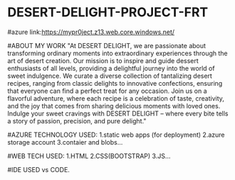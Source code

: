 # DESERT-DELIGHT-PROJECT-FRT
#azure link:https://mypr0ject.z13.web.core.windows.net/

#ABOUT MY WORK
"At DESERT DELIGHT, we are passionate about transforming ordinary moments into extraordinary experiences through the art of desert creation. Our mission is to inspire and guide dessert enthusiasts of all levels, providing a delightful journey into the world of sweet indulgence. We curate a diverse collection of tantalizing desert recipes, ranging from classic delights to innovative confections, ensuring that everyone can find a perfect treat for any occasion. Join us on a flavorful adventure, where each recipe is a celebration of taste, creativity, and the joy that comes from sharing delicious moments with loved ones. Indulge your sweet cravings with DESERT DELIGHT – where every bite tells a story of passion, precision, and pure delight."

#AZURE TECHNOLOGY USED:
1.static web apps (for deployment)
2.azure storage account
3.contaier and blobs...

#WEB TECH USED:
1.HTML
2.CSS(BOOTSTRAP)
3.JS...

#IDE USED
vs CODE.





